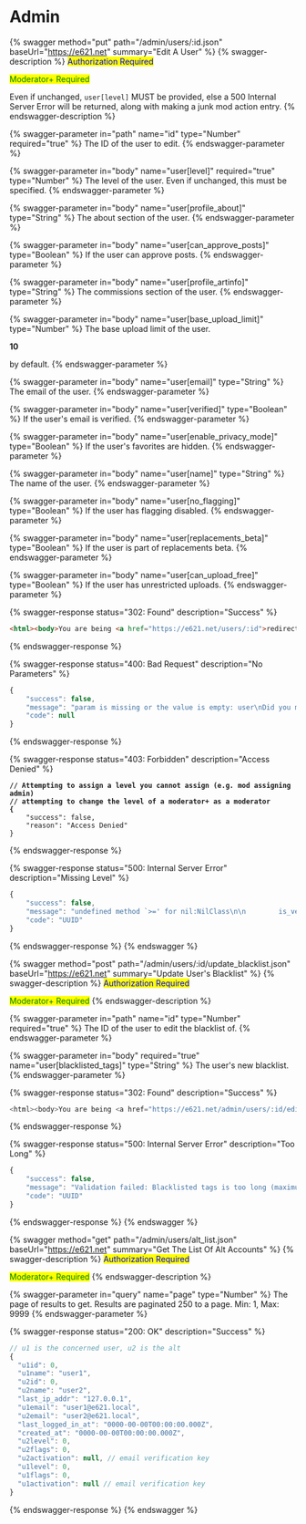# Admin

{% swagger method="put" path="/admin/users/:id.json" baseUrl="https://e621.net" summary="Edit A User" %}
{% swagger-description %}
<mark style="color:blue;">Authorization Required</mark>

<mark style="color:green;">Moderator+ Required</mark>

Even if unchanged, `user[level]` MUST be provided, else a 500 Internal Server Error will be returned, along with making a junk mod action entry.
{% endswagger-description %}

{% swagger-parameter in="path" name="id" type="Number" required="true" %}
The ID of the user to edit.
{% endswagger-parameter %}

{% swagger-parameter in="body" name="user[level]" required="true" type="Number" %}
The level of the user. Even if unchanged, this must be specified.
{% endswagger-parameter %}

{% swagger-parameter in="body" name="user[profile_about]" type="String" %}
The about section of the user.
{% endswagger-parameter %}

{% swagger-parameter in="body" name="user[can_approve_posts]" type="Boolean" %}
If the user can approve posts.
{% endswagger-parameter %}

{% swagger-parameter in="body" name="user[profile_artinfo]" type="String" %}
The commissions section of the user.
{% endswagger-parameter %}

{% swagger-parameter in="body" name="user[base_upload_limit]" type="Number" %}
The base upload limit of the user. 

**10**

 by default.
{% endswagger-parameter %}

{% swagger-parameter in="body" name="user[email]" type="String" %}
The email of the user.
{% endswagger-parameter %}

{% swagger-parameter in="body" name="user[verified]" type="Boolean" %}
If the user's email is verified.
{% endswagger-parameter %}

{% swagger-parameter in="body" name="user[enable_privacy_mode]" type="Boolean" %}
If the user's favorites are hidden.
{% endswagger-parameter %}

{% swagger-parameter in="body" name="user[name]" type="String" %}
The name of the user.
{% endswagger-parameter %}

{% swagger-parameter in="body" name="user[no_flagging]" type="Boolean" %}
If the user has flagging disabled.
{% endswagger-parameter %}

{% swagger-parameter in="body" name="user[replacements_beta]" type="Boolean" %}
If the user is part of replacements beta.
{% endswagger-parameter %}

{% swagger-parameter in="body" name="user[can_upload_free]" type="Boolean" %}
If the user has unrestricted uploads.
{% endswagger-parameter %}

{% swagger-response status="302: Found" description="Success" %}
```html
<html><body>You are being <a href="https://e621.net/users/:id">redirected</a>.</body></html>
```
{% endswagger-response %}

{% swagger-response status="400: Bad Request" description="No Parameters" %}
```javascript
{
    "success": false,
    "message": "param is missing or the value is empty: user\nDid you mean?  format\n               controller\n               action\n               id",
    "code": null
}
```
{% endswagger-response %}

{% swagger-response status="403: Forbidden" description="Access Denied" %}
<pre class="language-javascript"><code class="lang-javascript"><strong>// Attempting to assign a level you cannot assign (e.g. mod assigning admin)
</strong><strong>// attempting to change the level of a moderator+ as a moderator
</strong><strong>{
</strong>    "success": false,
    "reason": "Access Denied"
}
</code></pre>
{% endswagger-response %}

{% swagger-response status="500: Internal Server Error" description="Missing Level" %}
```javascript
{
    "success": false,
    "message": "undefined method `>=' for nil:NilClass\n\n        is_verified? && self.level >= value && self.id.present?\n                                   ^^",
    "code": "UUID"
}
```
{% endswagger-response %}
{% endswagger %}

{% swagger method="post" path="/admin/users/:id/update_blacklist.json" baseUrl="https://e621.net" summary="Update User's Blacklist" %}
{% swagger-description %}
<mark style="color:blue;">Authorization Required</mark>

<mark style="color:green;">Moderator+ Required</mark>
{% endswagger-description %}

{% swagger-parameter in="path" name="id" type="Number" required="true" %}
The ID of the user to edit the blacklist of.
{% endswagger-parameter %}

{% swagger-parameter in="body" required="true" name="user[blacklisted_tags]" type="String" %}
The user's new blacklist.
{% endswagger-parameter %}

{% swagger-response status="302: Found" description="Success" %}
```javascript
<html><body>You are being <a href="https://e621.net/admin/users/:id/edit_blacklist">redirected</a>.</body></html>
```
{% endswagger-response %}

{% swagger-response status="500: Internal Server Error" description="Too Long" %}
```javascript
{
    "success": false,
    "message": "Validation failed: Blacklisted tags is too long (maximum is 150000 characters)",
    "code": "UUID"
}
```
{% endswagger-response %}
{% endswagger %}

{% swagger method="get" path="/admin/users/alt_list.json" baseUrl="https://e621.net" summary="Get The List Of Alt Accounts" %}
{% swagger-description %}
<mark style="color:blue;">Authorization Required</mark>

<mark style="color:green;">Moderator+ Required</mark>
{% endswagger-description %}

{% swagger-parameter in="query" name="page" type="Number" %}
The page of results to get. Results are paginated 250 to a page. Min: 1, Max: 9999
{% endswagger-parameter %}

{% swagger-response status="200: OK" description="Success" %}
```javascript
// u1 is the concerned user, u2 is the alt
{
  "u1id": 0,
  "u1name": "user1",
  "u2id": 0,
  "u2name": "user2",
  "last_ip_addr": "127.0.0.1",
  "u1email": "user1@e621.local",
  "u2email": "user2@e621.local",
  "last_logged_in_at": "0000-00-00T00:00:00.000Z",
  "created_at": "0000-00-00T00:00:00.000Z",
  "u2level": 0,
  "u2flags": 0,
  "u2activation": null, // email verification key
  "u1level": 0,
  "u1flags": 0,
  "u1activation": null // email verification key
}
```
{% endswagger-response %}
{% endswagger %}
